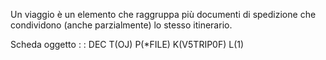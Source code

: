 Un viaggio è un elemento che raggruppa più documenti di spedizione che condividono (anche parzialmente) lo stesso itinerario.

Scheda oggetto
 :  : DEC T(OJ) P(\*FILE) K(V5TRIP0F) L(1)
